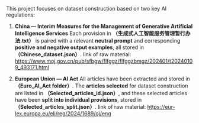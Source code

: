 This project focuses on dataset construction based on two key AI regulations:

1. **China — Interim Measures for the Management of Generative Artificial Intelligence Services**
   Each provision in **（生成式人工智能服务管理暂行办法.txt）** is paired with a relevant **neutral prompt** and corresponding **positive and negative output examples**, all stored in **（Chinese_dataset.json）**.
   link of raw material: https://www.moj.gov.cn/pub/sfbgw/flfggz/flfggzbmgz/202401/t20240109_493171.html

3. **European Union — AI Act**
   All articles have been extracted and stored in **（Euro_AI_Act folder）**.
   The **articles selected** for dataset construction are listed in **（Selected_articles_id.json）**, and these selected articles have been **split into individual provisions**, stored in **（Selected_articles_split.json）**.
   link of raw material: https://eur-lex.europa.eu/eli/reg/2024/1689/oj/eng

